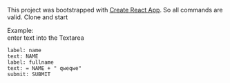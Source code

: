 This project was bootstrapped with [Create React App](https://github.com/facebook/create-react-app).
So all commands are valid.
Clone and start

Example: \
enter text into the Textarea 

```
label: name
text: NAME 
label: fullname
text: = NAME + " qweqwe"
submit: SUBMIT
```